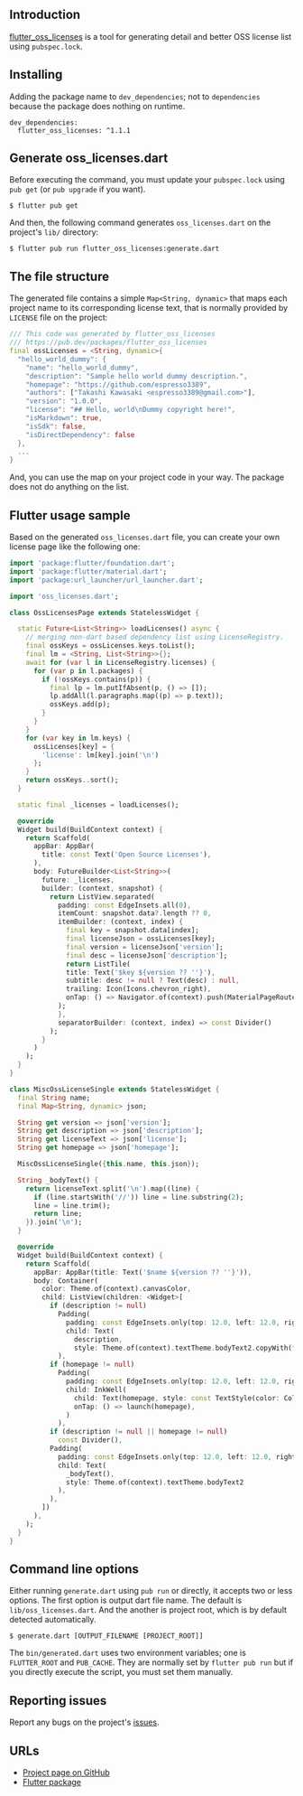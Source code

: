 ## Introduction

[flutter_oss_licenses](https://pub.dev/packages/flutter_oss_licenses) is a tool for generating detail and better OSS license list using `pubspec.lock`.

## Installing

Adding the package name to `dev_dependencies`; not to `dependencies` because the package does nothing on runtime.

```
dev_dependencies:
  flutter_oss_licenses: ^1.1.1
```

## Generate oss_licenses.dart

Before executing the command, you must update your `pubspec.lock` using `pub get` (or `pub upgrade` if you want).

```shell
$ flutter pub get
```

And then, the following command generates `oss_licenses.dart` on the project's `lib/` directory:

```shell
$ flutter pub run flutter_oss_licenses:generate.dart
```

## The file structure

The generated file contains a simple `Map<String, dynamic>` that maps each project name to its corresponding license text, that is normally provided by `LICENSE` file on the project:

```dart
/// This code was generated by flutter_oss_licenses
/// https://pub.dev/packages/flutter_oss_licenses
final ossLicenses = <String, dynamic>{
  "hello_world_dummy": {
    "name": "hello_world_dummy",
    "description": "Sample hello world dummy description.",
    "homepage": "https://github.com/espresso3389",
    "authors": ["Takashi Kawasaki <espresso3389@gmail.com>"],
    "version": "1.0.0",
    "license": "## Hello, world\nDummy copyright here!",
    "isMarkdown": true,
    "isSdk": false,
    "isDirectDependency": false
  },
  ...
}
```

And, you can use the map on your project code in your way. The package does not do anything on the list.

## Flutter usage sample

Based on the generated `oss_licenses.dart` file, you can create your own license page like the following one:

```dart
import 'package:flutter/foundation.dart';
import 'package:flutter/material.dart';
import 'package:url_launcher/url_launcher.dart';

import 'oss_licenses.dart';

class OssLicensesPage extends StatelessWidget {

  static Future<List<String>> loadLicenses() async {
    // merging non-dart based dependency list using LicenseRegistry.
    final ossKeys = ossLicenses.keys.toList();
    final lm = <String, List<String>>{};
    await for (var l in LicenseRegistry.licenses) {
      for (var p in l.packages) {
        if (!ossKeys.contains(p)) {
          final lp = lm.putIfAbsent(p, () => []);
          lp.addAll(l.paragraphs.map((p) => p.text));
          ossKeys.add(p);
        }
      }
    }
    for (var key in lm.keys) {
      ossLicenses[key] = {
        'license': lm[key].join('\n')
      };
    }
    return ossKeys..sort();
  }

  static final _licenses = loadLicenses();

  @override
  Widget build(BuildContext context) {
    return Scaffold(
      appBar: AppBar(
        title: const Text('Open Source Licenses'),
      ),
      body: FutureBuilder<List<String>>(
        future: _licenses,
        builder: (context, snapshot) {
          return ListView.separated(
            padding: const EdgeInsets.all(0),
            itemCount: snapshot.data?.length ?? 0,
            itemBuilder: (context, index) {
              final key = snapshot.data[index];
              final licenseJson = ossLicenses[key];
              final version = licenseJson['version'];
              final desc = licenseJson['description'];
              return ListTile(
              title: Text('$key ${version ?? ''}'),
              subtitle: desc != null ? Text(desc) : null,
              trailing: Icon(Icons.chevron_right),
              onTap: () => Navigator.of(context).push(MaterialPageRoute(builder: (context) => MiscOssLicenseSingle(name: key, json: licenseJson)))
            );
            },
            separatorBuilder: (context, index) => const Divider()
          );
        }
      )
    );
  }
}

class MiscOssLicenseSingle extends StatelessWidget {
  final String name;
  final Map<String, dynamic> json;

  String get version => json['version'];
  String get description => json['description'];
  String get licenseText => json['license'];
  String get homepage => json['homepage'];

  MiscOssLicenseSingle({this.name, this.json});

  String _bodyText() {
    return licenseText.split('\n').map((line) {
      if (line.startsWith('//')) line = line.substring(2);
      line = line.trim();
      return line;
    }).join('\n');
  }

  @override
  Widget build(BuildContext context) {
    return Scaffold(
      appBar: AppBar(title: Text('$name ${version ?? ''}')),
      body: Container(
        color: Theme.of(context).canvasColor,
        child: ListView(children: <Widget>[
          if (description != null)
            Padding(
              padding: const EdgeInsets.only(top: 12.0, left: 12.0, right: 12.0),
              child: Text(
                description,
                style: Theme.of(context).textTheme.bodyText2.copyWith(fontWeight: FontWeight.bold))
            ),
          if (homepage != null)
            Padding(
              padding: const EdgeInsets.only(top: 12.0, left: 12.0, right: 12.0),
              child: InkWell(
                child: Text(homepage, style: const TextStyle(color: Colors.blue, decoration: TextDecoration.underline)),
                onTap: () => launch(homepage),
              )
            ),
          if (description != null || homepage != null)
            const Divider(),
          Padding(
            padding: const EdgeInsets.only(top: 12.0, left: 12.0, right: 12.0),
            child: Text(
              _bodyText(),
              style: Theme.of(context).textTheme.bodyText2
            ),
          ),
        ])
      ),
    );
  }
}
```

## Command line options

Either running `generate.dart` using `pub run` or directly, it accepts two or less options. 
The first option is output dart file name. The default is `lib/oss_licenses.dart`.
And the another is project root, which is by default detected automatically.

```shell
$ generate.dart [OUTPUT_FILENAME [PROJECT_ROOT]]
```

The `bin/generated.dart` uses two environment variables; one is `FLUTTER_ROOT` and `PUB_CACHE`. They are normally set by `flutter pub run` but if you directly execute the script, you must set them manually.

## Reporting issues

Report any bugs on the project's [issues](https://github.com/espresso3389/flutter_oss_licenses/issues).

## URLs

- [Project page on GitHub](https://github.com/espresso3389/flutter_oss_licenses)
- [Flutter package](https://pub.dev/packages/flutter_oss_licenses)
